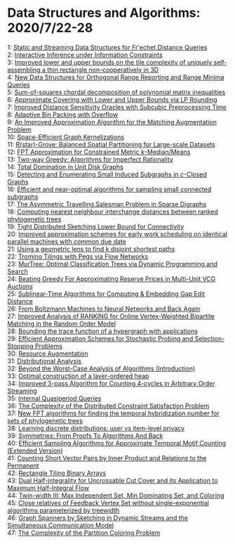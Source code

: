 # Data Structures and Algorithms: 2020/7/22-28  
1: [Static and Streaming Data Structures for Fr\'echet Distance Queries](https://doi.org/10.48550/arXiv.2007.10898)  
2: [Interactive Inference under Information Constraints](https://doi.org/10.48550/arXiv.2007.10976)  
3: [Improved lower and upper bounds on the tile complexity of uniquely  self-assembling a thin rectangle non-cooperatively in 3D](https://doi.org/10.48550/arXiv.2007.11093)  
4: [New Data Structures for Orthogonal Range Reporting and Range Minima  Queries](https://doi.org/10.48550/arXiv.2007.11094)  
5: [Sum-of-squares chordal decomposition of polynomial matrix inequalities](https://doi.org/10.48550/arXiv.2007.11410)  
6: [Approximate Covering with Lower and Upper Bounds via LP Rounding](https://doi.org/10.48550/arXiv.2007.11476)  
7: [Improved Distance Sensitivity Oracles with Subcubic Preprocessing Time](https://doi.org/10.48550/arXiv.2007.11495)  
8: [Adaptive Bin Packing with Overflow](https://doi.org/10.48550/arXiv.2007.11532)  
9: [An Improved Approximation Algorithm for the Matching Augmentation  Problem](https://doi.org/10.48550/arXiv.2007.11559)  
10: [Space-Efficient Graph Kernelizations](https://doi.org/10.48550/arXiv.2007.11643)  
11: [R(star)-Grove: Balanced Spatial Partitioning for Large-scale Datasets](https://doi.org/10.48550/arXiv.2007.11651)  
12: [FPT Approximation for Constrained Metric $k$-Median/Means](https://doi.org/10.48550/arXiv.2007.11773)  
13: [Two-way Greedy: Algorithms for Imperfect Rationality](https://doi.org/10.48550/arXiv.2007.11868)  
14: [Total Domination in Unit Disk Graphs](https://doi.org/10.48550/arXiv.2007.11997)  
15: [Detecting and Enumerating Small Induced Subgraphs in $c$-Closed Graphs](https://doi.org/10.48550/arXiv.2007.12077)  
16: [Efficient and near-optimal algorithms for sampling small connected  subgraphs](https://doi.org/10.48550/arXiv.2007.12102)  
17: [The Asymmetric Travelling Salesman Problem in Sparse Digraphs](https://doi.org/10.48550/arXiv.2007.12120)  
18: [Computing nearest neighbour interchange distances between ranked  phylogenetic trees](https://doi.org/10.48550/arXiv.2007.12307)  
19: [Tight Distributed Sketching Lower Bound for Connectivity](https://doi.org/10.48550/arXiv.2007.12323)  
20: [Improved approximation schemes for early work scheduling on identical  parallel machines with common due date](https://doi.org/10.48550/arXiv.2007.12388)  
21: [Using a geometric lens to find k disjoint shortest paths](https://doi.org/10.48550/arXiv.2007.12502)  
22: [Tromino Tilings with Pegs via Flow Networks](https://doi.org/10.48550/arXiv.2007.12651)  
23: [MurTree: Optimal Classification Trees via Dynamic Programming and Search](https://doi.org/10.48550/arXiv.2007.12652)  
24: [Beating Greedy For Approximating Reserve Prices in Multi-Unit VCG  Auctions](https://doi.org/10.48550/arXiv.2007.12653)  
25: [Sublinear-Time Algorithms for Computing & Embedding Gap Edit Distance](https://doi.org/10.48550/arXiv.2007.12762)  
26: [From Boltzmann Machines to Neural Networks and Back Again](https://doi.org/10.48550/arXiv.2007.12815)  
27: [Improved Analysis of RANKING for Online Vertex-Weighted Bipartite  Matching in the Random Order Model](https://doi.org/10.48550/arXiv.2007.12823)  
28: [Bounding the trace function of a hypergraph with applications](https://doi.org/10.48550/arXiv.2007.13016)  
29: [Efficient Approximation Schemes for Stochastic Probing and Selection-Stopping Problems](https://doi.org/10.48550/arXiv.2007.13121)  
30: [Resource Augmentation](https://doi.org/10.48550/arXiv.2007.13234)  
31: [Distributional Analysis](https://doi.org/10.48550/arXiv.2007.13240)  
32: [Beyond the Worst-Case Analysis of Algorithms (Introduction)](https://doi.org/10.48550/arXiv.2007.13241)  
33: [Optimal construction of a layer-ordered heap](https://doi.org/10.48550/arXiv.2007.13356)  
34: [Improved 3-pass Algorithm for Counting 4-cycles in Arbitrary Order  Streaming](https://doi.org/10.48550/arXiv.2007.13466)  
35: [Internal Quasiperiod Queries](https://doi.org/10.48550/arXiv.2007.13471)  
36: [The Complexity of the Distributed Constraint Satisfaction Problem](https://doi.org/10.48550/arXiv.2007.13594)  
37: [New FPT algorithms for finding the temporal hybridization number for  sets of phylogenetic trees](https://doi.org/10.48550/arXiv.2007.13615)  
38: [Learning discrete distributions: user vs item-level privacy](https://doi.org/10.48550/arXiv.2007.13660)  
39: [Symmetries: From Proofs To Algorithms And Back](https://doi.org/10.48550/arXiv.2007.13694)  
40: [Efficient Sampling Algorithms for Approximate Temporal Motif Counting  (Extended Version)](https://doi.org/10.48550/arXiv.2007.14028)  
41: [Counting Short Vector Pairs by Inner Product and Relations to the  Permanent](https://doi.org/10.48550/arXiv.2007.14092)  
42: [Rectangle Tiling Binary Arrays](https://doi.org/10.48550/arXiv.2007.14142)  
43: [Dual Half-integrality for Uncrossable Cut Cover and its Application to  Maximum Half-Integral Flow](https://doi.org/10.48550/arXiv.2007.14156)  
44: [Twin-width III: Max Independent Set, Min Dominating Set, and Coloring](https://doi.org/10.48550/arXiv.2007.14161)  
45: [Close relatives of Feedback Vertex Set without single-exponential  algorithms parameterized by treewidth](https://doi.org/10.48550/arXiv.2007.14179)  
46: [Graph Spanners by Sketching in Dynamic Streams and the Simultaneous  Communication Model](https://doi.org/10.48550/arXiv.2007.14204)  
47: [The Complexity of the Partition Coloring Problem](https://doi.org/10.48550/arXiv.2007.14225)  